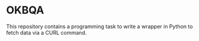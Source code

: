 # OKBQA
This repository contains a programming task to write a wrapper in Python to fetch data via a CURL command.
